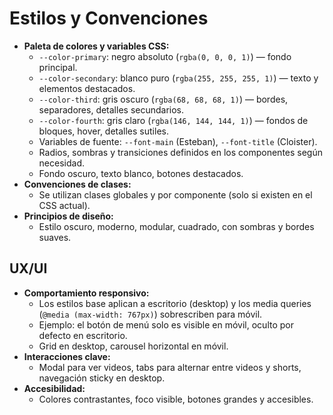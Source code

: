 # Estilos y Convenciones

- **Paleta de colores y variables CSS:**
  - `--color-primary`: negro absoluto (`rgba(0, 0, 0, 1)`) — fondo principal.
  - `--color-secondary`: blanco puro (`rgba(255, 255, 255, 1)`) — texto y elementos destacados.
  - `--color-third`: gris oscuro (`rgba(68, 68, 68, 1)`) — bordes, separadores, detalles secundarios.
  - `--color-fourth`: gris claro (`rgba(146, 144, 144, 1)`) — fondos de bloques, hover, detalles sutiles.
  - Variables de fuente: `--font-main` (Esteban), `--font-title` (Cloister).
  - Radios, sombras y transiciones definidos en los componentes según necesidad.
  - Fondo oscuro, texto blanco, botones destacados.
- **Convenciones de clases:**
  - Se utilizan clases globales y por componente (solo si existen en el CSS actual).
- **Principios de diseño:**
  - Estilo oscuro, moderno, modular, cuadrado, con sombras y bordes suaves.

## UX/UI

- **Comportamiento responsivo:**
  - Los estilos base aplican a escritorio (desktop) y los media queries (`@media (max-width: 767px)`) sobrescriben para móvil.
  - Ejemplo: el botón de menú solo es visible en móvil, oculto por defecto en escritorio.
  - Grid en desktop, carousel horizontal en móvil.
- **Interacciones clave:**
  - Modal para ver videos, tabs para alternar entre videos y shorts, navegación sticky en desktop.
- **Accesibilidad:**
  - Colores contrastantes, foco visible, botones grandes y accesibles.
